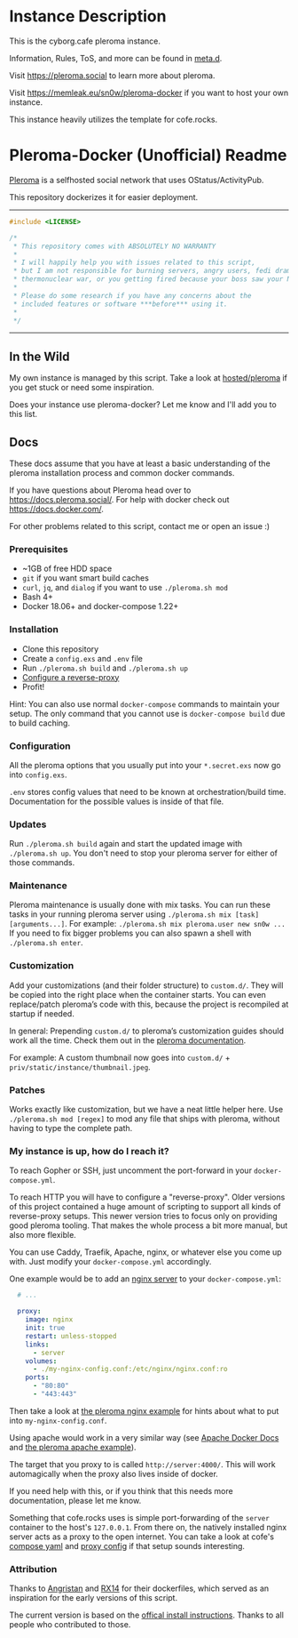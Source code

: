 # Instance Description

This is the cyborg.cafe pleroma instance.

Information, Rules, ToS, and more can be found in [meta.d](/hosted/pleroma/src/branch/master/meta.d).

Visit https://pleroma.social to learn more about pleroma.

Visit https://memleak.eu/sn0w/pleroma-docker if you want to host your own instance.

This instance heavily utilizes the template for cofe.rocks.

# Pleroma-Docker (Unofficial) Readme

[Pleroma](https://pleroma.social/) is a selfhosted social network that uses OStatus/ActivityPub.

This repository dockerizes it for easier deployment.

<hr>

```cpp
#include <LICENSE>

/*
 * This repository comes with ABSOLUTELY NO WARRANTY
 *
 * I will happily help you with issues related to this script,
 * but I am not responsible for burning servers, angry users, fedi drama,
 * thermonuclear war, or you getting fired because your boss saw your NSFW posts.
 *
 * Please do some research if you have any concerns about the
 * included features or software ***before*** using it.
 *
 */
```

<hr>

## In the Wild

My own instance is managed by this script.
Take a look at [hosted/pleroma](/hosted/pleroma) if you get stuck or need some inspiration.

Does your instance use pleroma-docker?
Let me know and I'll add you to this list.

## Docs

These docs assume that you have at least a basic understanding
of the pleroma installation process and common docker commands.

If you have questions about Pleroma head over to https://docs.pleroma.social/.
For help with docker check out https://docs.docker.com/.

For other problems related to this script, contact me or open an issue :)

### Prerequisites

- ~1GB of free HDD space
- `git` if you want smart build caches
- `curl`, `jq`, and `dialog` if you want to use `./pleroma.sh mod`
- Bash 4+
- Docker 18.06+ and docker-compose 1.22+

### Installation

- Clone this repository
- Create a `config.exs` and `.env` file
- Run `./pleroma.sh build` and `./pleroma.sh up`
- [Configure a reverse-proxy](#my-instance-is-up-how-do-i-reach-it)
- Profit!

Hint:
You can also use normal `docker-compose` commands to maintain your setup.
The only command that you cannot use is `docker-compose build` due to build caching.

### Configuration

All the pleroma options that you usually put into your `*.secret.exs` now go into `config.exs`.

`.env` stores config values that need to be known at orchestration/build time.
Documentation for the possible values is inside of that file.

### Updates

Run `./pleroma.sh build` again and start the updated image with `./pleroma.sh up`.
You don't need to stop your pleroma server for either of those commands.

### Maintenance

Pleroma maintenance is usually done with mix tasks.
You can run these tasks in your running pleroma server using `./pleroma.sh mix [task] [arguments...]`.
For example: `./pleroma.sh mix pleroma.user new sn0w ...`
If you need to fix bigger problems you can also spawn a shell with `./pleroma.sh enter`.

### Customization

Add your customizations (and their folder structure) to `custom.d/`.
They will be copied into the right place when the container starts.
You can even replace/patch pleroma’s code with this,
because the project is recompiled at startup if needed.

In general: Prepending `custom.d/` to pleroma’s customization guides should work all the time.
Check them out in the [pleroma documentation](https://docs.pleroma.social/small_customizations.html#content).

For example: A custom thumbnail now goes into `custom.d/` + `priv/static/instance/thumbnail.jpeg`.

### Patches

Works exactly like customization, but we have a neat little helper here.
Use `./pleroma.sh mod [regex]` to mod any file that ships with pleroma, without having to type the complete path.

### My instance is up, how do I reach it?

To reach Gopher or SSH, just uncomment the port-forward in your `docker-compose.yml`.

To reach HTTP you will have to configure a "reverse-proxy".
Older versions of this project contained a huge amount of scripting to support all kinds of reverse-proxy setups.
This newer version tries to focus only on providing good pleroma tooling.
That makes the whole process a bit more manual, but also more flexible.

You can use Caddy, Traefik, Apache, nginx, or whatever else you come up with.
Just modify your `docker-compose.yml` accordingly.

One example would be to add an [nginx server](https://hub.docker.com/_/nginx) to your `docker-compose.yml`:
```yml
  # ...

  proxy:
    image: nginx
    init: true
    restart: unless-stopped
    links:
      - server
    volumes:
      - ./my-nginx-config.conf:/etc/nginx/nginx.conf:ro
    ports:
      - "80:80"
      - "443:443"
```

Then take a look at [the pleroma nginx example](https://git.pleroma.social/pleroma/pleroma/blob/develop/installation/pleroma.nginx) for hints about what to put into `my-nginx-config.conf`.

Using apache would work in a very similar way (see [Apache Docker Docs](https://hub.docker.com/_/httpd) and [the pleroma apache example](https://git.pleroma.social/pleroma/pleroma/blob/develop/installation/pleroma-apache.conf)).

The target that you proxy to is called `http://server:4000/`.
This will work automagically when the proxy also lives inside of docker.

If you need help with this, or if you think that this needs more documentation, please let me know.

Something that cofe.rocks uses is simple port-forwarding of the `server` container to the host's `127.0.0.1`.
From there on, the natively installed nginx server acts as a proxy to the open internet.
You can take a look at cofe's [compose yaml](/hosted/pleroma/src/branch/master/docker-compose.yml) and [proxy config](/hosted/pleroma/src/branch/master/proxy.xconf) if that setup sounds interesting.

### Attribution

Thanks to [Angristan](https://github.com/Angristan/dockerfiles/tree/master/pleroma) and [RX14](https://github.com/RX14/kurisu.rx14.co.uk/blob/master/services/iscute.moe/pleroma/Dockerfile) for their dockerfiles, which served as an inspiration for the early versions of this script.

The current version is based on the [offical install instructions](https://docs.pleroma.social/alpine_linux_en.html).
Thanks to all people who contributed to those.

